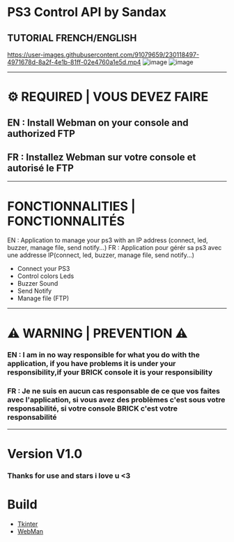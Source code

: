 # __**PS3 Control API by Sandax**__
## TUTORIAL FRENCH/ENGLISH 
https://user-images.githubusercontent.com/91079659/230118497-4971678d-8a2f-4e1b-81ff-02e4760a1e5d.mp4
![image](https://user-images.githubusercontent.com/91079659/230124262-99b7ae15-51e7-4406-8b5a-541508bcda57.png)
![image](https://user-images.githubusercontent.com/91079659/230124307-0518c4a8-92bc-4866-b588-94c37a02f5e3.png)

______________________________________________________________

# ⚙ REQUIRED | VOUS DEVEZ FAIRE

## EN : Install Webman on your console and authorized FTP
## FR : Installez Webman sur votre console et autorisé le FTP

______________________________________________________________

# FONCTIONNALITIES | FONCTIONNALITÉS

EN : Application to manage your ps3 with an IP address (connect, led, buzzer, manage file, send notify...)
FR : Application pour gérér sa ps3 avec une addresse IP(connect, led, buzzer, manage file, send notify...)

- Connect your PS3
- Control colors Leds
- Buzzer Sound
- Send Notify
- Manage file (FTP)

______________________________________________________________

# ⚠ WARNING | PREVENTION ⚠
### EN : I am in no way responsible for what you do with the application, if you have problems it is under your responsibility,if your BRICK console it is your responsibility

### FR : Je ne suis en aucun cas responsable de ce que vos faites avec l'application, si vous avez des problèmes c'est sous votre responsabilité, si votre console BRICK c'est votre responsabilité

______________________________________________________________

# Version V1.0

### Thanks for use and stars i love u <3

# __Build__
* [Tkinter](https://github.com/billythegoat356/pystyle)
* [WebMan](https://github.com/aldostools/webMAN-MOD)



